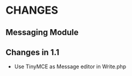 # CHANGES
## Messaging Module

Changes in 1.1
--------------
- Use TinyMCE as Message editor in Write.php
